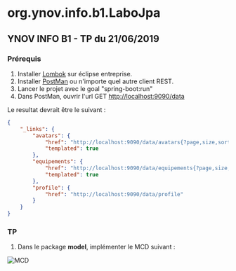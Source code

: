 # org.ynov.info.b1.LaboJpa

## YNOV INFO B1 - TP du 21/06/2019

### Prérequis

1. Installer [Lombok](https://projectlombok.org/setup/eclipse) sur éclipse entreprise.
2. Installer [PostMan](https://www.getpostman.com/products) ou n'importe quel autre client REST.
3. Lancer le projet avec le goal "spring-boot:run"
4. Dans PostMan, ouvrir l'url GET <http://localhost:9090/data>

Le resultat devrait être le suivant :

```json
{
    "_links": {
        "avatars": {
            "href": "http://localhost:9090/data/avatars{?page,size,sort}",
            "templated": true
        },
        "equipements": {
            "href": "http://localhost:9090/data/equipements{?page,size,sort}",
            "templated": true
        },
        "profile": {
            "href": "http://localhost:9090/data/profile"
        }
    }
}
```

### TP

1. Dans le package **model**, implémenter le MCD suivant :

![MCD]()

